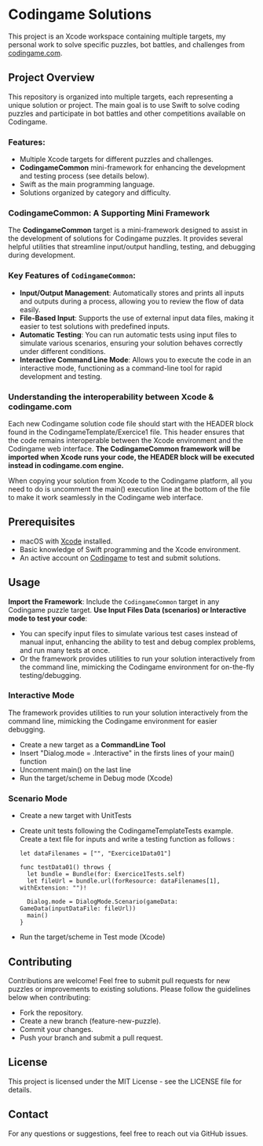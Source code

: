 # Codingame Solutions

This project is an Xcode workspace containing multiple targets, my personal work to solve specific puzzles, bot battles, and challenges from [codingame.com](https://www.codingame.com).

## Project Overview

This repository is organized into multiple targets, each representing a unique solution or project. The main goal is to use Swift to solve coding puzzles and participate in bot battles and other competitions available on Codingame.

### Features:
- Multiple Xcode targets for different puzzles and challenges.
- **CodingameCommon** mini-framework for enhancing the development and testing process (see details below).
- Swift as the main programming language.
- Solutions organized by category and difficulty.

### CodingameCommon: A Supporting Mini Framework

The **CodingameCommon** target is a mini-framework designed to assist in the development of solutions for Codingame puzzles. It provides several helpful utilities that streamline input/output handling, testing, and debugging during development.

### Key Features of `CodingameCommon`:
- **Input/Output Management**: Automatically stores and prints all inputs and outputs during a process, allowing you to review the flow of data easily.
- **File-Based Input**: Supports the use of external input data files, making it easier to test solutions with predefined inputs.
- **Automatic Testing**: You can run automatic tests using input files to simulate various scenarios, ensuring your solution behaves correctly under different conditions.
- **Interactive Command Line Mode**: Allows you to execute the code in an interactive mode, functioning as a command-line tool for rapid development and testing.

### Understanding the interoperability between Xcode & codingame.com
Each new Codingame solution code file should start with the HEADER block found in the CodingameTemplate/Exercice1 file. 
This header ensures that the code remains interoperable between the Xcode environment and the Codingame web interface. 
**The CodingameCommon framework will be imported when Xcode runs your code, the HEADER block will be executed instead in codingame.com engine.**

When copying your solution from Xcode to the Codingame platform, all you need to do is uncomment the main() execution line at the bottom of the file to make it work seamlessly in the Codingame web interface.

## Prerequisites

- macOS with [Xcode](https://developer.apple.com/xcode/) installed.
- Basic knowledge of Swift programming and the Xcode environment.
- An active account on [Codingame](https://www.codingame.com) to test and submit solutions.


## Usage

**Import the Framework**: Include the `CodingameCommon` target in any Codingame puzzle target.
**Use Input Files Data (scenarios) or Interactive mode to test your code**: 
- You can specify input files to simulate various test cases instead of manual input, enhancing the ability to test and debug complex problems, and run many tests at once.
- Or the framework provides utilities to run your solution interactively from the command line, mimicking the Codingame environment for on-the-fly testing/debugging.

### Interactive Mode
The framework provides utilities to run your solution interactively from the command line, mimicking the Codingame environment for easier debugging.
- Create a new target as a **CommandLine Tool**
- Insert "Dialog.mode = .Interactive" in the firsts lines of your main() function
- Uncomment main() on the last line
- Run the target/scheme in Debug mode (Xcode)

### Scenario Mode
- Create a new target with UnitTests
- Create unit tests following the CodingameTemplateTests example. Create a text file for inputs and write a testing function as follows :

      let dataFilenames = ["", "Exercice1Data01"]

      func testData01() throws {
        let bundle = Bundle(for: Exercice1Tests.self)
        let fileUrl = bundle.url(forResource: dataFilenames[1], withExtension: "")!
        
        Dialog.mode = DialogMode.Scenario(gameData: GameData(inputDataFile: fileUrl))
        main()
      }
- Run the target/scheme in Test mode (Xcode) 


## Contributing

Contributions are welcome! Feel free to submit pull requests for new puzzles or improvements to existing solutions. Please follow the guidelines below when contributing:

- Fork the repository.
- Create a new branch (feature-new-puzzle).
- Commit your changes.
- Push your branch and submit a pull request.


## License

This project is licensed under the MIT License - see the LICENSE file for details.

## Contact

For any questions or suggestions, feel free to reach out via GitHub issues.
